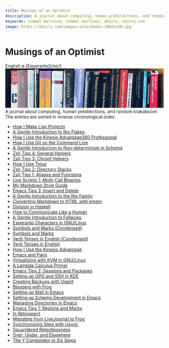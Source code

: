 ```yaml
---
title: Musings of an Optimist
description: A journal about computing, human predilections, and random krakaboom.
keywords: rommel martinez, rommel martínez, ebzzry, ebzzry.com
image: https://ebzzry.com/images/site/books-1008x250.jpg
---
```

Musings of an Optimist
======================

<div class="center">English ∅ [Esperanto](/eo/)</div>

<img src="/images/site/books-1008x250.jpg" style="" class="banner" title="On the face of Cosmos, we all are children." />

<div class="text-right">A journal about computing, human predilections, and random krakaboom. The entries are sorted in reverse chronological order.</div>

- [How I Make Lisp Projects](lisp-projects)
- [A Gentle Introduction to Nix Flakes](flakes)
- [How I Use the Kinesis Advantage360 Professional](adv360)
- [How I Use Git on the Command Line](git)
- [A Gentle Introduction to Non-determinism in Scheme](amb)
- [Zsh Tips 4: General Helpers](zsh-tips-4)
- [Zsh Tips 3: Chroot Helpers](zsh-tips-3)
- [How I Use Tmux](tmux)
- [Zsh Tips 2: Directory Stacks](zsh-tips-2)
- [Zsh Tips 1: Aliases and Functions](zsh-tips-1)
- [Lisp Scripts 1: Multi-Call Binaries](lisp-scripts-1)
- [My Markdown Style Guide](markdown)
- [Emacs Tips 3: Insert and Delete](emacs-tips-3)
- [A Gentle Introduction to the Nix Family](nix)
- [Converting Markdown to HTML with emem](emem)
- [Division in Haskell](haskell-division)
- [How to Communicate Like a Human](human)
- [A Gentle Introduction to Fallacies](fallacies)
- [Esperanto Characters in GNU/Linux](eo-linux)
- [Symbols and Marks (Condensed)](symbols-marks-condensed)
- [Symbols and Marks](symbols-marks)
- [Verb Tenses in English (Condensed)](verb-tenses-condensed)
- [Verb Tenses in English](verb-tenses)
- [How I Use the Kinesis Advantage](advantage)
- [Emacs and Pairs](emacs-pairs)
- [Virtualizing with KVM in GNU/Linux](kvm)
- [A Lambda Calculus Primer](lambda-calculus)
- [Emacs Tips 2: Sessions and Packages](emacs-tips-2)
- [Setting up GPG and SSH in KDE](gsk)
- [Creating Backups with Ugarit](ugarit)
- [Blogging with Frog](frog)
- [Setting up Mail in Emacs](emacs-mail)
- [Setting up Scheme Development in Emacs](emacs-scheme)
- [Managing Directories in Emacs](emacs-dired)
- [Emacs Tips 1: Regions and Marks](emacs-tips-1)
- [In Retrospect](retrospect)
- [Migrating from LiveJournal to Frog](livefrog)
- [Synchronizing Sites with Usync](usync)
- [Squandered Relentlessness](squandered)
- [Over, Under, and Elsewhere](over-under)
- [The Y Combinator in Six Steps](y)
